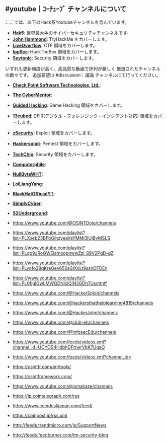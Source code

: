 ## #youtube｜ﾕｰﾁｭｰﾌﾞ チャンネルについて

ここでは、以下のHack系Youtubeチャンネルを含んでいます。

- **[Hak5](https://www.youtube.com/@Hak5)**: 業界最大手のサイバーセキュリティチャンネルです。
- **[John Hammond](https://www.youtube.com/@_JohnHammond)**: TryHackMe をカバーします。
- **[LiveOverflow](https://www.youtube.com/@LiveOverflow)**: CTF 領域をカバーします。
- **[IppSec](https://www.youtube.com/@ippSec)**: HackTheBox 領域をカバーします。
- **[Seytonic](https://www.youtube.com/@Seytonic)**: Security 領域をカバーします。

いずれも更新頻度が高く、高品質な動画で評判が著しく 厳選されたチャンネルの数々です。
追加要望は #discussion｜議論 チャンネルにて行ってください。

- **[Check Point Software Technologies, Ltd.](https://www.youtube.com/@.)**: 
- **[The Cyber​​ Mentor](https://www.youtube.com/@Mentor)**: 
- **[Guided Hacking](https://www.youtube.com/@Hacking)**: Game Hacking 領域をカバーします。
- **[13cubed](https://www.youtube.com/@13cubed)**: DFIR(デジタル・フォレンジック・インシデント対応) 領域をカバーします。
- **[zSecurity](https://www.youtube.com/@zSecurity)**: Exploit 領域をカバーします。
- **[Hackersploit](https://www.youtube.com/@Hackersploit)**: Pentest 領域をカバーします。
- **[TechChip](https://www.youtube.com/@TechChip)**: Security 領域をカバーします。
- **[Computerphile](https://www.youtube.com/@Computerphile)**: 
- **[NullByteWHT](https://www.youtube.com/@NullByteWHT)**: 
- **[LoiLiangYang](https://www.youtube.com/@LoiLiangYang)**: 
- **[BlackHatOfficialYT](https://www.youtube.com/@BlackHatOfficialYT)**: 
- **[SimplyCyber](https://www.youtube.com/@SimplyCyber)**: 

- **[S2Underground](https://www.youtube.com/@S2Underground)**: 

- https://www.youtube.com/@OSINTDojo/channels
- https://www.youtube.com/playlist?list=PLXxeb23BFbGihzyeaVsYMMl3lUjBvMSLS
- https://www.youtube.com/playlist?list=PLqo9JRoGWEiamoopnwwZzi_89V2PgD-gZ
- https://www.youtube.com/playlist?list=PLyofo38qKreGev652sGlXoLt9ssnDFDEn
- https://www.youtube.com/playlist?list=PL0fjgIGwLMWQDNiizQiN3GDh7Uxcttntf

- https://www.youtube.com/@HackerSploit/channels
- https://www.youtube.com/@hackersthathelplearning4819/channels
- https://www.youtube.com/@HackerJohn/channels
- https://www.youtube.com/@club-eh/channels
- https://www.youtube.com/@InfosecEdu/channels
- https://www.youtube.com/feeds/videos.xml?channel_id=UCYOS4HdbhDFtrwrVbK7UqaQ
- https://www.youtube.com/feeds/videos.xml?channel_id=

- https://osintfr.com/en/tools/
- https://osintframework.com/
- https://www.youtube.com/@jomakaze/channels
- https://jp.cointelegraph.com/rss
- https://www.coindeskjapan.com/feed/
- https://coinpost.jp/rss.xml
- http://feeds.trendmicro.com/jp/SupportNews
- http://feeds.feedburner.com/tm-security-blog
